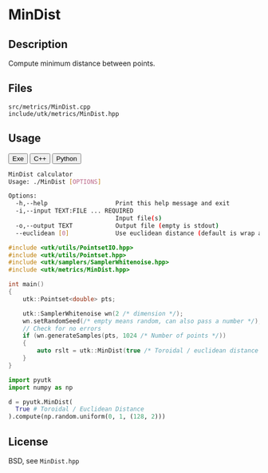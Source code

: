 # MinDist

## Description

Compute minimum distance between points. 

## Files

```
src/metrics/MinDist.cpp  
include/utk/metrics/MinDist.hpp
```

## Usage

<button class="tablink exebutton" onclick="openCode('exe', this)" markdown="1">Exe</button> 
<button class="tablink cppbutton" onclick="openCode('cpp', this)" markdown="1">C++</button> 
<button class="tablink pybutton" onclick="openCode('py', this)" markdown="1">Python</button> 
<br/>
  

<div class="exe tabcontent">

```bash
MinDist calculator
Usage: ./MinDist [OPTIONS]

Options:
  -h,--help                   Print this help message and exit
  -i,--input TEXT:FILE ... REQUIRED
                              Input file(s)
  -o,--output TEXT            Output file (empty is stdout)
  --euclidean [0]             Use euclidean distance (default is wrap around)
```

</div>

<div class="cpp tabcontent">

```  cpp
#include <utk/utils/PointsetIO.hpp>
#include <utk/utils/Pointset.hpp>
#include <utk/samplers/SamplerWhitenoise.hpp>
#include <utk/metrics/MinDist.hpp>

int main()
{
    utk::Pointset<double> pts;

    utk::SamplerWhitenoise wn(2 /* dimension */);
    wn.setRandomSeed(/* empty means random, can also pass a number */);
    // Check for no errors
    if (wn.generateSamples(pts, 1024 /* Number of points */))
    {
        auto rslt = utk::MinDist(true /* Toroidal / euclidean distance */).compute(pts);
    }
}
```  

</div>

<div class="py tabcontent">

``` python
import pyutk
import numpy as np

d = pyutk.MinDist(
  True # Toroidal / Euclidean Distance
).compute(np.random.uniform(0, 1, (128, 2)))
```  

</div>

## License

BSD, see `MinDist.hpp`
